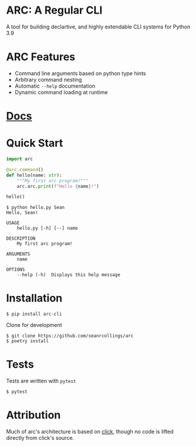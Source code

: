 # ARC: A Regular CLI
A tool for building declartive, and highly extendable CLI systems for Python 3.9

# ARC Features
- Command line arguments based on python type hints
- Arbitrary command nesting
- Automatic `--help` documentation
- Dynamic command loading at runtime

# [Docs](http://arc.seanrcollings.com)

# Quick Start

```py
import arc

@arc.command()
def hello(name: str):
    """My first arc program!"""
    arc.arc.print(f"Hello {name}!")

hello()
```

```
$ python hello.py Sean
Hello, Sean!
```

```
USAGE
    hello.py [-h] [--] name

DESCRIPTION
    My first arc program!

ARGUMENTS
    name

OPTIONS
    --help (-h)  Displays this help message
```

# Installation

```
$ pip install arc-cli
```

Clone for development
```
$ git clone https://github.com/seanrcollings/arc
$ poetry install
```

# Tests
Tests are written with `pytest`
```
$ pytest
```

# Attribution
Much of arc's architecture is based on [click](https://click.palletsprojects.com/en/8.0.x/), though no code is lifted directly from click's source.
